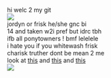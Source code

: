 hi welc 2 my git
</br> ![](https://komarev.com/ghpvc/?username=DETERMlNATION&color=7a7a7a&style=flat-square&label=visitors)
</br> jordyn or frisk he/she gnc bi
</br> 14 and taken w2i pref but idrc tbh
</br> ifb all ponytowners ! bmf lelelele
</br> i hate you if you whitewash frisk
</br> charisk truther dont be mean 2 me
</br> look at [this](https://rochas313.atabook.org) and [this](https://open.spotify.com/track/6MX8v7cRooNQb5fW5Uo6Sm?si=ddafbb19ead3483c) and [this](https://rentry.co/dreamily)
</br> ![](https://files.catbox.moe/lhvlyu.gif)
